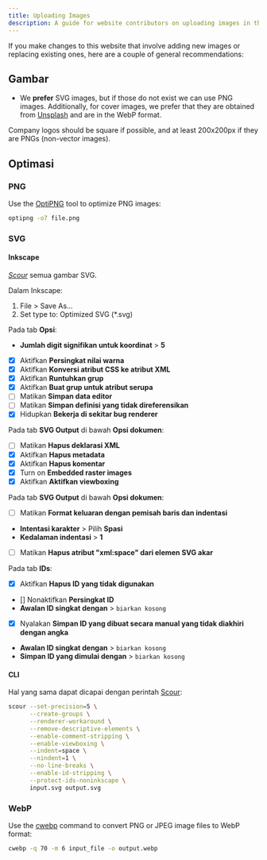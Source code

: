 ```yaml
---
title: Uploading Images
description: A guide for website contributors on uploading images in the proper format and location.
---
```


If you make changes to this website that involve adding new images or replacing existing ones, here are a couple of general recommendations:

## Gambar

- We **prefer** SVG images, but if those do not exist we can use PNG images. Additionally, for cover images, we prefer that they are obtained from [Unsplash](https://unsplash.com) and are in the WebP format.

Company logos should be square if possible, and at least 200x200px if they are PNGs (non-vector images).

## Optimasi

### PNG

Use the [OptiPNG](https://sourceforge.net/projects/optipng) tool to optimize PNG images:

```bash
optipng -o7 file.png
```

### SVG

#### Inkscape

*[Scour](https://github.com/scour-project/scour)* semua gambar SVG.

Dalam Inkscape:

1. File > Save As...
2. Set type to: Optimized SVG (*.svg)

Pada tab **Opsi**:

- **Jumlah digit signifikan untuk koordinat** > **5**
- [x] Aktifkan **Persingkat nilai warna**
- [x] Aktifkan **Konversi atribut CSS ke atribut XML**
- [x] Aktifkan **Runtuhkan grup**
- [x] Aktifkan **Buat grup untuk atribut serupa**
- [ ] Matikan **Simpan data editor**
- [ ] Matikan **Simpan definisi yang tidak direferensikan**
- [x] Hidupkan **Bekerja di sekitar bug renderer**

Pada tab **SVG Output** di bawah **Opsi dokumen**:

- [ ] Matikan **Hapus deklarasi XML**
- [x] Aktifkan **Hapus metadata**
- [x] Aktifkan **Hapus komentar**
- [x] Turn on **Embedded raster images**
- [x] Aktifkan **Aktifkan viewboxing**

Pada tab **SVG Output** di bawah **Opsi dokumen**:

- [ ] Matikan **Format keluaran dengan pemisah baris dan indentasi**
- **Intentasi karakter** > Pilih **Spasi**
- **Kedalaman indentasi** > **1**
- [ ] Matikan **Hapus atribut "xml:space" dari elemen SVG akar**

Pada tab **IDs**:

- [x] Aktifkan **Hapus ID yang tidak digunakan**
- [] Nonaktifkan **Persingkat ID**
- **Awalan ID singkat dengan** > `biarkan kosong`
- [x] Nyalakan **Simpan ID yang dibuat secara manual yang tidak diakhiri dengan angka**
- **Awalan ID singkat dengan** > `biarkan kosong`
- **Simpan ID yang dimulai dengan** > `biarkan kosong`

#### CLI

Hal yang sama dapat dicapai dengan perintah [Scour](https://github.com/scour-project/scour):

```bash
scour --set-precision=5 \
      --create-groups \
      --renderer-workaround \
      --remove-descriptive-elements \
      --enable-comment-stripping \
      --enable-viewboxing \
      --indent=space \
      --nindent=1 \
      --no-line-breaks \
      --enable-id-stripping \
      --protect-ids-noninkscape \
      input.svg output.svg
```

### WebP

Use the [cwebp](https://developers.google.com/speed/webp/docs/using) command to convert PNG or JPEG image files to WebP format:

```bash
cwebp -q 70 -m 6 input_file -o output.webp
```
